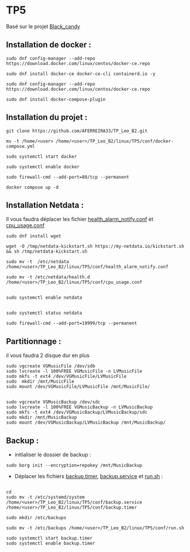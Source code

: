 # TP5

Basé sur le projet [Black_candy](https://github.com/blackcandy-org/black_candy/tree/7f9202bd8a9777d439e95eabd0654e9b4a336be9)

## Installation de docker :
```
sudo dnf config-manager --add-repo https://download.docker.com/linux/centos/docker-ce.repo

sudo dnf install docker-ce docker-ce-cli containerd.io -y

sudo dnf config-manager --add-repo https://download.docker.com/linux/centos/docker-ce.repo

sudo dnf install docker-compose-plugin
```

## Installation du projet :
```
git clone https://github.com/AFERREIRA33/TP_Leo_B2.git

mv -t /home/<user> /home/<user>/TP_Leo_B2/linux/TP5/conf/docker-compose.yml

sudo systemctl start docker

sudo systemctl enable docker

sudo firewall-cmd --add-port=80/tcp --permanent

docker compose up -d
```
## Installation Netdata :

Il vous faudra déplacer les fichier [health_alarm_notify.conf](./conf/health_alarm_notify.conf) et [cpu_usage.conf](./conf/cpu_usage.conf)

```
sudo dnf install wget

wget -O /tmp/netdata-kickstart.sh https://my-netdata.io/kickstart.sh && sh /tmp/netdata-kickstart.sh

sudo mv -t  /etc/netdata /home/<user>/TP_Leo_B2/linux/TP5/conf/health_alarm_notify.conf

sudo mv -t /etc/netdata/health.d /home/<user>/TP_Leo_B2/linux/TP5/conf/cpu_usage.conf


sudo systemctl enable netdata


sudo systemctl status netdata

sudo firewall-cmd --add-port=19999/tcp --permanent

```

## Partitionnage :

il vous faudra 2 disque dur en plus

```
sudo vgcreate VGMusicFile /dev/sdb
sudo lvcreate -l 100%FREE VGMusicFile -n LVMusicFile
sudo mkfs -t ext4 /dev/VGMusicFile/LVMusicFile
sudo  mkdir /mnt/MusicFile
sudo mount /dev/VGMusicFile/LVMusicFile /mnt/MusicFile/


sudo vgcreate VGMusicBackup /dev/sdc
sudo lvcreate -l 100%FREE VGMusicBackup -n LVMusicBackup
sudo mkfs -t ext4 /dev/VGMusicBackup/LVMusicBackup/sdc
sudo mkdir /mnt/MusicBackup
sudo mount /dev/VGMusicBackup/LVMusicBackup /mnt/MusicBackup/
```

## Backup : 

- initialiser le dossier de backup :
```
sudo borg init --encryption=repokey /mnt/MusicBackup
```
- Déplacer les fichiers [backup.timer](./conf/backup.timer), [backup.service](./conf/backup.service) et [run.sh](./conf/run.sh) :
```

cd
sudo mv -t /etc/systemd/system /home/<user>/TP_Leo_B2/linux/TP5/conf/backup.service /home/<user>/TP_Leo_B2/linux/TP5/conf/backup.timer

sudo mkdir /etc/backups

sudo mv -t /etc/backups /home/<user>/TP_Leo_B2/linux/TP5/conf/run.sh

sudo systemctl start backup.timer
sudo systemctl enable backup.timer
```